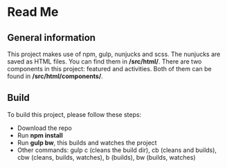 # Read Me
## General information
This project makes use of npm, gulp, nunjucks and scss.
The nunjucks are saved as HTML files. You can find them in **/src/html/**.
There are two components in this project: featured and activities. Both of them can be found in **/src/html/components/**.

## Build
To build this project, please follow these steps:
* Download the repo
* Run **npm install**
* Run **gulp bw**, this builds and watches the project
* Other commands: gulp c (cleans the build dir), cb (cleans and builds), cbw (cleans, builds, watches), b (builds), bw (builds, watches)